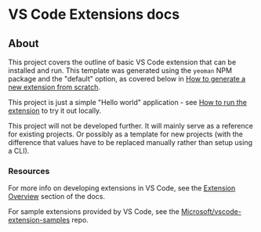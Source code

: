 # VS Code Extensions docs




## About

This project covers the outline of basic VS Code extension that can be installed and run. This template was generated using the `yeoman` NPM package and the "default" option, as covered below in [How to generate a new extension from scratch](#how-to-generate-a-new-extension-from-scratch).

This project is just a simple "Hello world" application - see [How to run the extension](#how-to-run-the-extension) to try it out locally.

This project will not be developed further. It will mainly serve as a reference for existing projects. Or possibly as a template for new projects (with the difference that values have to be replaced manually rather than setup using a CLI).

### Resources

For more info on developing extensions in VS Code, see the [Extension Overview][] section of the docs.

For sample extensions provided by VS Code, see the [Microsoft/vscode-extension-samples][] repo.

[Microsoft/vscode-extension-samples]: https://github.com/Microsoft/vscode-extension-samples
[Extension Overview]: https://code.visualstudio.com/api
